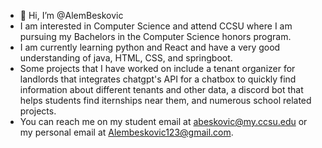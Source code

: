 - 👋 Hi, I’m @AlemBeskovic
- I am interested in Computer Science and attend CCSU where I am pursuing my Bachelors in the Computer Science honors program.
- I am currently learning python and React and have a very good understanding of java, HTML, CSS, and springboot.
- Some projects that I have worked on include a tenant organizer for landlords that integrates chatgpt's API for a chatbox to quickly find information about different tenants and other data, a discord bot that helps students find iternships near them, and numerous school related projects.
- You can reach me on my student email at abeskovic@my.ccsu.edu or my personal email at Alembeskovic123@gmail.com.

<!---
AlemBeskovic/AlemBeskovic is a ✨ special ✨ repository because its `README.md` (this file) appears on your GitHub profile.
You can click the Preview link to take a look at your changes.
--->
